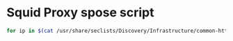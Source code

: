 # Squid Proxy spose script
```bash
for ip in $(cat /usr/share/seclists/Discovery/Infrastructure/common-http-ports.txt); do python spose.py --proxy http://192.168.100.200:3128 --target 192.168.100.200 --ports $ip; done
```
